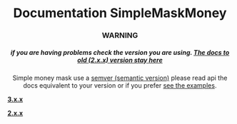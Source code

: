 <h1 align="center">Documentation SimpleMaskMoney</h1>
<h3 align="center"><b>WARNING</b></h3>
<h5 align="center">
  if you are having problems check the version you are using.
  <a href="2.x.x/#readme">
    The docs to old (2.x.x) version stay <b>here</b>
  </a>
</h5>

<p align="center">
  Simple money mask use a <a href="https://semver.org/">semver (semantic version)</a> please read api the docs equivalent to your version or if you prefer <a href="../examples/#readme">see the examples</a>.
</p>

[**3.x.x**](3.x.x/#readme)

[**2.x.x**](2.x.x/#readme)
